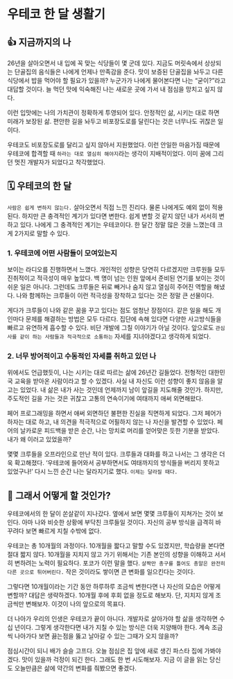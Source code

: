 # 우테코 한 달 생활기

## 👍 지금까지의 나

26년을 살아오면서 내 입에 꼭 맞는 식당들이 몇 군데 있다. 지금도 머릿속에서 상상되는 단골집의 음식들은 나에게 언제나 만족감을 준다. 맛이 보증된 단골집을 놔두고 다른 식당에서 밥을 먹어야 할 필요가 있을까? 누군가가 나에게 물어본다면 나는 “굳이?”라고 대답할 것이다. 늘 먹던 맛에 익숙해진 나는 새로운 곳에 가서 내 점심을 망치고 싶지 않다.

이런 입맛에는 나의 가치관이 정확하게 투영되어 있다. 안정적인 삶, 시키는 대로 하면 미래가 보장된 삶. 편안한 길을 놔두고 비포장도로를 달린다는 것은 너무나도 귀찮은 일이다. 

우테코도 비포장도로를 달리고 싶지 않아서 지원했었다. 이런 안일한 마음가짐 때문에 우테코에 합격할 때 `하라는 대로 열심히 해야지`라는 생각이 지배적이었다. 이미 꿈에 그리던 멋진 개발자가 되었다고 착각했었다. 

## 🗓️ 우테코의 한 달

`사람은 쉽게 변하지 않는다.` 살아오면서 직접 느낀 진리다. 물론 나에게도 예외 없이 적용된다. 하지만 큰 충격적인 계기가 있다면 변한다. 쉽게 변할 것 같지 않던 내가 서서히 변하고 있다. 나에게 그 충격적인 계기는 우테코이다. 한 달간 정말 많은 것을 느꼈는데 크게 2가지로 말할 수 있다.

### 1. 우테코에 어떤 사람들이 모여있는지

보이는 라디오를 진행하면서 느꼈다. 개인적인 성향은 당연히 다르겠지만 크루원들 모두 진취적이고 적극성이 매우 높았다. 백 명이 넘는 인원 앞에서 준비된 연기를 보이는 것이 쉬운 일은 아니다. 그런데도 크루들은 뒤로 빼거나 숨지 않고 열심히 주어진 역할을 해냈다. 나와 함께하는 크루들이 이런 적극성을 장착하고 있다는 것은 정말 큰 선물이다.

게다가 크루들이 나와 같은 꿈을 꾸고 있다는 점도 엄청난 장점이다. 같은 일을 해도 개인마다 문제를 해결하는 방법은 모두 다르다. 집단에 속해 있다면 다양한 사고방식들을 빠르고 유연하게 흡수할 수 있다. 비단 개발에 그칠 이야기가 아닐 것이다. 앞으로도 `관심사를 같이 하는 사람들과 적극적으로 소통하는` 자세를 지녀야겠다고 생각하게 되었다.

### 2. 너무 방어적이고 수동적인 자세를 취하고 있던 나

위에서도 언급했듯이, 나는 시키는 대로 따르는 삶에 26년간 길들었다. 전형적인 대한민국 교육을 받아온 사람이라고 할 수 있겠다. 사실 내 자신도 이런 성향이 좋지 않음을  알고는 있었다. 내 삶은 내가 사는 것인데 언제까지 남이 앞길을 지도해줄 것인가. 하지만, 주도적인 길을 가는 것은 귀찮고 고통의 연속이기에 여태까지 애써 외면해왔다.

페어 프로그래밍을 하면서 애써 외면하던 불편한 진실을 직면하게 되었다. 그저 페어가 하자는 대로 하고, 내 의견을 적극적으로 어필하지 않는 나 자신을 발견할 수 있었다. 페어의 날카로운 피드백을 받은 순간, 나는 망치로 머리를 얻어맞은 듯한 기분을 받았다. 내가 왜 이러고 있었을까?

몇몇 크루들을 오프라인으로 만난 적이 있다. 크루들과 대화를 하고 나서는 그 생각은 더욱 확고해졌다.  ‘우테코에 들어와서 공부하면서도 여태까지의 방식들을 버리지 못하고 있었구나!’ 다시 느낀 순간 나는 달라지기로 했다. `이제는 달라질 때다.`

## 🧐 그래서 어떻게 할 것인가?

우테코에서의 한 달이 쏜살같이 지나갔다. 옆에서 보면 몇몇 크루들이 지쳐가는 것이 보인다. 아마 나와 비슷한 상황에 부닥친 크루들일 것이다. 자신의 공부 방식을 급격히 바꾸려다 보면 빠르게 지칠 수밖에 없다.

우테코는 총 10개월의 과정이다. 10개월을 짧다고 말할 수도 있겠지만, 학습량을 본다면 절대 짧지 않다. 10개월을 지치지 않고 가기 위해서는 기존 본인의 성향을 이해하고 서서히 변하려는 노력이 필요하다. 포코가 이런 말을 했다. `살짝만 총구를 틀어도 총알은 완전히 다른 곳으로 튀어버린다.` 작은 것이라도 쌓이면 큰 변화를 일으킨다는 것이다. 

그렇다면 10개월이라는 기간 동안 하루하루 조금씩 변한다면 나 자신의 모습은 어떻게 변할까? 대답은 생략하겠다. 10개월 후에 후회 없을 정도로 해보자. 단, 지치지 않게 조금씩만 변해보자. 이것이 나의 앞으로의 목표다.

더 나아가 우리의 인생은 우테코가 끝이 아니다. 개발자로 살아가야 할 삶을 생각하면 수십 년이다. 그렇게 생각한다면 내가 지칠 수 있는 방식은 더욱 지양해야 한다. 계속 조금씩 나아가다 보면 끓는점을 뚫고 날아갈 수 있는 그때가 오지 않을까? 

점심시간이 되니 배가 슬슬 고프다. 오늘 점심은 집 앞에 새로 생긴 파스타 집에 가봐야겠다. 맛이 있을까 걱정이 되긴 한다. 그래도 한 번 시도해보자. 지금 이 글을 읽는 당신도 오늘만큼은 삶에 약간의 변화를 줘봤으면 좋겠다.
